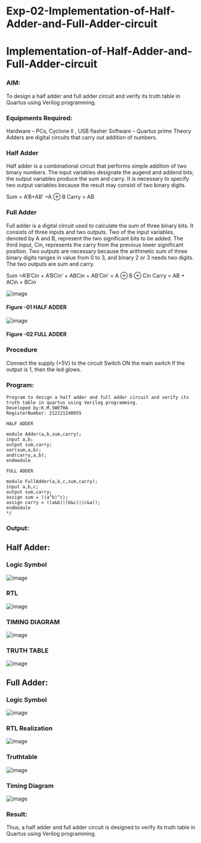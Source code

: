 # Exp-02-Implementation-of-Half-Adder-and-Full-Adder-circuit

# Implementation-of-Half-Adder-and-Full-Adder-circuit
### AIM:
To design a half adder and full adder circuit and verify its truth table in Quartus using Verilog programming.

### Equipments Required:
Hardware – PCs, Cyclone II , USB flasher
Software – Quartus prime
Theory
Adders are digital circuits that carry out addition of numbers.

### Half Adder
Half adder is a combinational circuit that performs simple addition of two binary numbers. The input variables designate the augend and addend bits; the output variables produce the sum and carry. It is necessary to specify two output variables because the result may consist of two binary digits.

Sum = A’B+AB’ =A ⊕ B Carry = AB

### Full Adder
Full adder is a digital circuit used to calculate the sum of three binary bits. It consists of three inputs and two outputs. Two of the input variables, denoted by A and B, represent the two significant bits to be added. The third input, Cin, represents the carry from the previous lower significant position. Two outputs are necessary because the arithmetic sum of three binary digits ranges in value from 0 to 3, and binary 2 or 3 needs two digits. The two outputs are sum and carry.

Sum =A’B’Cin + A’BCin’ + ABCin + AB’Cin’ = A ⊕ B ⊕ Cin Carry = AB + ACin + BCin

 ![image](https://user-images.githubusercontent.com/36288975/163552156-a13e5a56-c638-4110-97d9-8896907c8d25.png)

#### Figure -01 HALF ADDER 


![image](https://user-images.githubusercontent.com/36288975/163552057-b3547877-6d07-45b4-b7e0-bcfebfad9e1d.png)

#### Figure -02 FULL ADDER 

### Procedure

Connect the supply (+5V) to the circuit
Switch ON the main switch
If the output is 1, then the led glows.
### Program:
```*
Program to design a half adder and full adder circuit and verify its truth table in quartus using Verilog programming.
Developed by:K.M.SWETHA
RegisterNumber: 212221240055

HALF ADDER

module Adder(a,b,sum,carry);
input a,b;
output sum,carry;
xor(sum,a,b);
and(carry,a,b);
endmodule

FULL ADDER

module FullAdder(a,b,c,sum,carry);
input a,b,c;
output sum,carry;
assign sum = ((a^b)^c);
assign carry = ((a&b)|(b&c)|(c&a));
endmodule
*/
```

### Output:
## Half Adder:
### Logic Symbol
![image](https://user-images.githubusercontent.com/94228215/165551860-c674a011-695f-4813-a026-10c47acbdb91.png)

### RTL
![image](https://user-images.githubusercontent.com/94228215/165551922-31c2d38e-8674-4b07-8b2a-68771b6dd16f.png)



### TIMING DIAGRAM
![image](https://user-images.githubusercontent.com/94228215/165552057-86814cf4-a9dd-4171-831c-4f11a71700f8.png)



### TRUTH TABLE 
![image](https://user-images.githubusercontent.com/94228215/165551985-b0b4faae-f7da-4c2f-9dde-d320766088c7.png)

## Full Adder:
### Logic Symbol
![image](https://user-images.githubusercontent.com/94228215/165554067-9cf49122-9d0a-41bc-bf9d-b7cec9fe9cc7.png)


### RTL Realization
![image](https://user-images.githubusercontent.com/94228215/165554141-2d5fbd37-5687-4867-8d17-46ef49c2ee73.png)


### Truthtable
![image](https://user-images.githubusercontent.com/94228215/165554199-60547f18-7a93-4eb8-8358-ca3d34b59824.png)


### Timing Diagram
![image](https://user-images.githubusercontent.com/94228215/165554238-cdb76294-e878-4135-9100-b54d458610cf.png)



### Result:
Thus, a half adder and full adder circuit is designed to verify its truth table in Quartus using Verilog programming.
